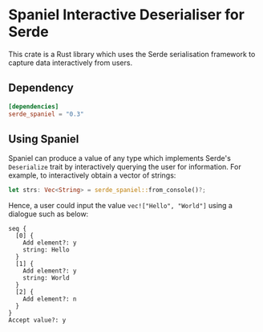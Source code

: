 Spaniel Interactive Deserialiser for Serde
==========================================

This crate is a Rust library which uses the Serde serialisation framework to
capture data interactively from users.

[Serde]: https://github.com/serde-rs/serde

## Dependency

```toml
[dependencies]
serde_spaniel = "0.3"
```

## Using Spaniel

Spaniel can produce a value of any type which implements Serde's `Deserialize`
trait by interactively querying the user for information. For example, to
interactively obtain a vector of strings:

```rust
let strs: Vec<String> = serde_spaniel::from_console()?;
```

Hence, a user could input the value `vec!["Hello", "World"]` using a dialogue
such as below:

```
seq {
  [0] {
    Add element?: y
    string: Hello
  }
  [1] {
    Add element?: y
    string: World
  }
  [2] {
    Add element?: n
  }
}
Accept value?: y
```
